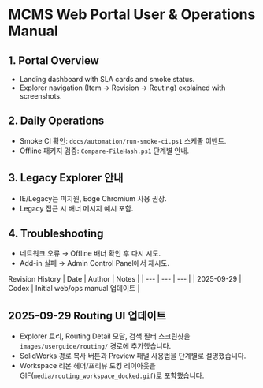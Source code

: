 # MCMS Web Portal User & Operations Manual

## 1. Portal Overview
- Landing dashboard with SLA cards and smoke status.
- Explorer navigation (Item → Revision → Routing) explained with screenshots.

## 2. Daily Operations
- Smoke CI 확인: `docs/automation/run-smoke-ci.ps1` 스케줄 이벤트.
- Offline 패키지 검증: `Compare-FileHash.ps1` 단계별 안내.

## 3. Legacy Explorer 안내
- IE/Legacy는 미지원, Edge Chromium 사용 권장.
- Legacy 접근 시 배너 메시지 예시 포함.

## 4. Troubleshooting
- 네트워크 오류 → Offline 배너 확인 후 다시 시도.
- Add-in 실패 → Admin Control Panel에서 재시도.

Revision History
| Date | Author | Notes |
| --- | --- | --- |
| 2025-09-29 | Codex | Initial web/ops manual 업데이트 |
## 2025-09-29 Routing UI 업데이트
- Explorer 트리, Routing Detail 모달, 검색 필터 스크린샷을 `images/userguide/routing/` 경로에 추가했습니다.
- SolidWorks 경로 복사 버튼과 Preview 패널 사용법을 단계별로 설명했습니다.
- Workspace 리본 헤더/프리뷰 도킹 레이아웃을 GIF(`media/routing_workspace_docked.gif`)로 포함했습니다.
